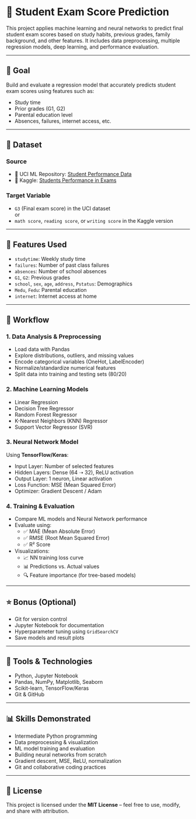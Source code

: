 # 🎯 Student Exam Score Prediction

This project applies machine learning and neural networks to predict final student exam scores based on study habits, previous grades, family background, and other features. It includes data preprocessing, multiple regression models, deep learning, and performance evaluation.

---

## 📌 Goal
Build and evaluate a regression model that accurately predicts student exam scores using features such as:
- Study time
- Prior grades (G1, G2)
- Parental education level
- Absences, failures, internet access, etc.

---

## 🧠 Dataset

### Source
- 📍 UCI ML Repository: [Student Performance Data](https://archive.ics.uci.edu/ml/datasets/Student+Performance)
- 📍 Kaggle: [Students Performance in Exams](https://www.kaggle.com/datasets/spscientist/students-performance-in-exams)

### Target Variable
- `G3` (Final exam score) in the UCI dataset  
  or  
- `math score`, `reading score`, or `writing score` in the Kaggle version

---

## 📂 Features Used

- `studytime`: Weekly study time
- `failures`: Number of past class failures
- `absences`: Number of school absences
- `G1`, `G2`: Previous grades
- `school`, `sex`, `age`, `address`, `Pstatus`: Demographics
- `Medu`, `Fedu`: Parental education
- `internet`: Internet access at home

---

## 🔄 Workflow

### 1. Data Analysis & Preprocessing
- Load data with Pandas
- Explore distributions, outliers, and missing values
- Encode categorical variables (OneHot, LabelEncoder)
- Normalize/standardize numerical features
- Split data into training and testing sets (80/20)

### 2. Machine Learning Models
- Linear Regression
- Decision Tree Regressor
- Random Forest Regressor
- K-Nearest Neighbors (KNN) Regressor
- Support Vector Regressor (SVR)

### 3. Neural Network Model
Using **TensorFlow/Keras**:
- Input Layer: Number of selected features
- Hidden Layers: Dense (64 ➝ 32), ReLU activation
- Output Layer: 1 neuron, Linear activation
- Loss Function: MSE (Mean Squared Error)
- Optimizer: Gradient Descent / Adam

### 4. Training & Evaluation
- Compare ML models and Neural Network performance
- Evaluate using:
  - ✅ MAE (Mean Absolute Error)
  - ✅ RMSE (Root Mean Squared Error)
  - ✅ R² Score
- Visualizations:
  - 📈 NN training loss curve
  - 📊 Predictions vs. Actual values
  - 🔍 Feature importance (for tree-based models)

---

## ⭐ Bonus (Optional)
- Git for version control
- Jupyter Notebook for documentation
- Hyperparameter tuning using `GridSearchCV`
- Save models and result plots

---

## 🧪 Tools & Technologies
- Python, Jupyter Notebook
- Pandas, NumPy, Matplotlib, Seaborn
- Scikit-learn, TensorFlow/Keras
- Git & GitHub

---

## 📊 Skills Demonstrated
- Intermediate Python programming
- Data preprocessing & visualization
- ML model training and evaluation
- Building neural networks from scratch
- Gradient descent, MSE, ReLU, normalization
- Git and collaborative coding practices

---

## 📄 License
This project is licensed under the **MIT License** – feel free to use, modify, and share with attribution.

